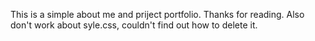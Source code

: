 This is a simple about me and priject portfolio. Thanks for reading. Also don't work about syle.css, couldn't find out how to delete it.
